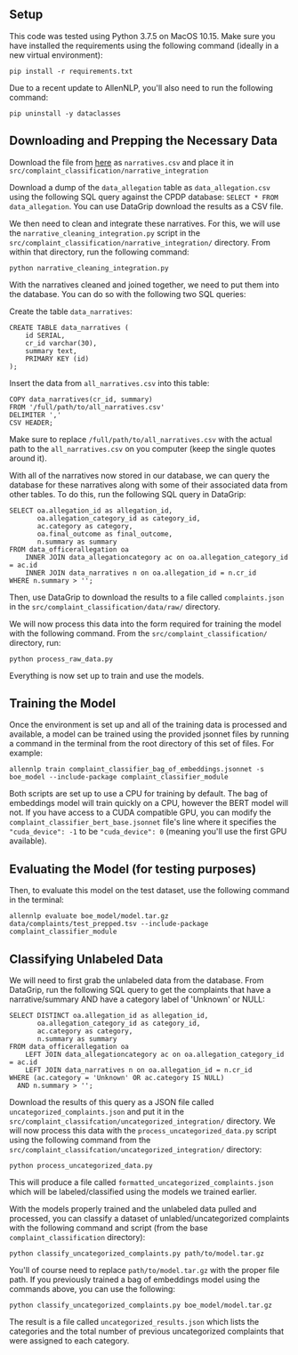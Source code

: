 ## Setup

This code was tested using Python 3.7.5 on MacOS 10.15. Make sure you have installed the requirements using the following command (ideally in a new virtual environment):

`pip install -r requirements.txt`

Due to a recent update to AllenNLP, you'll also need to run the following command:

```
pip uninstall -y dataclasses
```

## Downloading and Prepping the Necessary Data

Download the file from [here](https://github.com/invinst/documentAnalysis/blob/master/data/input/narratives.csv) as `narratives.csv` and place it in `src/complaint_classification/narrative_integration`

Download a dump of the `data_allegation` table as `data_allegation.csv` using the following SQL query against the CPDP database: `SELECT * FROM data_allegation`. You can use DataGrip download the results as a CSV file.

We then need to clean and integrate these narratives. For this, we will use the `narrative_cleaning_integration.py` script in the `src/complaint_classification/narrative_integration/` directory. From within that directory, run the following command:

```
python narrative_cleaning_integration.py
```
With the narratives cleaned and joined together, we need to put them into the database. You can do so with the following two SQL queries:

Create the table `data_narratives`:
```
CREATE TABLE data_narratives (
    id SERIAL,
    cr_id varchar(30),
    summary text,
    PRIMARY KEY (id)
);
```

Insert the data from `all_narratives.csv` into this table:

```
COPY data_narratives(cr_id, summary)
FROM '/full/path/to/all_narratives.csv'
DELIMITER ','
CSV HEADER;
```

Make sure to replace `/full/path/to/all_narratives.csv` with the actual path to the `all_narratives.csv` on you computer (keep the single quotes around it).

With all of the narratives now stored in our database, we can query the database for these narratives along with some of their associated data from other tables. To do this, run the following SQL query in DataGrip:

```
SELECT oa.allegation_id as allegation_id,
       oa.allegation_category_id as category_id,
       ac.category as category,
       oa.final_outcome as final_outcome,
       n.summary as summary
FROM data_officerallegation oa
    INNER JOIN data_allegationcategory ac on oa.allegation_category_id = ac.id
    INNER JOIN data_narratives n on oa.allegation_id = n.cr_id
WHERE n.summary > '';
```

Then, use DataGrip to download the results to a file called `complaints.json` in the `src/complaint_classification/data/raw/` directory.

We will now process this data into the form required for training the model with the following command. From the `src/complaint_classification/` directory, run:

```
python process_raw_data.py
```

Everything is now set up to train and use the models.

## Training the Model
Once the environment is set up and all of the training data is processed and available, a model can be trained using the provided jsonnet files by running a command in the terminal from the root directory of this set of files. For example:

```
allennlp train complaint_classifier_bag_of_embeddings.jsonnet -s boe_model --include-package complaint_classifier_module
```

Both scripts are set up to use a CPU for training by default. The bag of embeddings model will train quickly on a CPU, however the BERT model will not. If you have access to a CUDA compatible GPU, you can modify the `complaint_classifier_bert_base.jsonnet` file's line where it specifies the `"cuda_device": -1` to be `"cuda_device": 0` (meaning you'll use the first GPU available).

## Evaluating the Model (for testing purposes)
Then, to evaluate this model on the test dataset, use the following command in the terminal:

```
allennlp evaluate boe_model/model.tar.gz data/complaints/test_prepped.tsv --include-package complaint_classifier_module
```

## Classifying Unlabeled Data

We will need to first grab the unlabeled data from the database. From DataGrip, run the following SQL query to get the complaints that have a narrative/summary AND have a category label of 'Unknown' or NULL:

```
SELECT DISTINCT oa.allegation_id as allegation_id,
       oa.allegation_category_id as category_id,
       ac.category as category,
       n.summary as summary
FROM data_officerallegation oa
    LEFT JOIN data_allegationcategory ac on oa.allegation_category_id = ac.id
    LEFT JOIN data_narratives n on oa.allegation_id = n.cr_id
WHERE (ac.category = 'Unknown' OR ac.category IS NULL)
  AND n.summary > '';
```

Download the results of this query as a JSON file called `uncategorized_complaints.json` and put it in the `src/complaint_classifcation/uncategorized_integration/` directory. We will now process this data with the `process_uncategorized_data.py` script using the following command from the `src/complaint_classifcation/uncategorized_integration/` directory:

```
python process_uncategorized_data.py
```

This will produce a file called `formatted_uncategorized_complaints.json` which will be labeled/classified using the models we trained earlier. 

With the models properly trained and the unlabeled data pulled and processed, you can classify a dataset of unlabled/uncategorized complaints with the following command and script (from the base `complaint_classification` directory):

```
python classify_uncategorized_complaints.py path/to/model.tar.gz
```

You'll of course need to replace `path/to/model.tar.gz` with the proper file path. If you previously trained a bag of embeddings model using the commands above, you can use the following:

```
python classify_uncategorized_complaints.py boe_model/model.tar.gz
```

The result is a file called `uncategorized_results.json` which lists the categories and the total number of previous uncategorized complaints that were assigned to each category.


